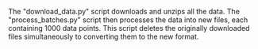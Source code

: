 The "download_data.py" script downloads and unzips all the data. The "process_batches.py" script then processes the data into new files, each containing 1000 data points. This script deletes the originally downloaded files simultaneously to converting them to the new format. 

